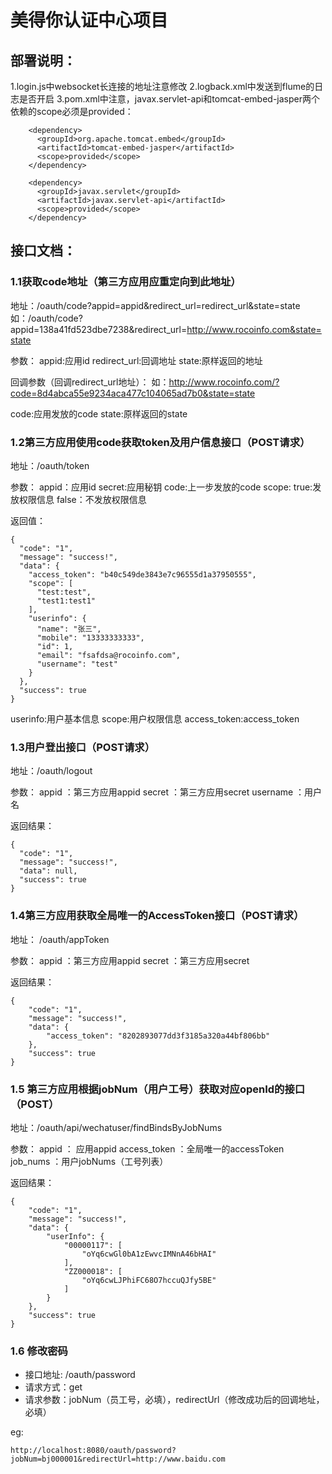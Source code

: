 ﻿# 美得你认证中心项目

## 部署说明：

1.login.js中websocket长连接的地址注意修改
2.logback.xml中发送到flume的日志是否开启
3.pom.xml中注意，javax.servlet-api和tomcat-embed-jasper两个依赖的scope必须是provided：

```
    <dependency>
      <groupId>org.apache.tomcat.embed</groupId>
      <artifactId>tomcat-embed-jasper</artifactId>
      <scope>provided</scope>
    </dependency>

    <dependency>
      <groupId>javax.servlet</groupId>
      <artifactId>javax.servlet-api</artifactId>
      <scope>provided</scope>
    </dependency>
```

## 接口文档：

### 1.1获取code地址（第三方应用应重定向到此地址）

地址：/oauth/code?appid=appid&redirect_url=redirect_url&state=state
如：/oauth/code?appid=138a41fd523dbe7238&redirect_url=http://www.rocoinfo.com&state=state

参数：
appid:应用id
redirect_url:回调地址
state:原样返回的地址

回调参数（回调redirect_url地址）：
如：http://www.rocoinfo.com/?code=8d4abca55e9234aca477c104065ad7b0&state=state

code:应用发放的code
state:原样返回的state


### 1.2第三方应用使用code获取token及用户信息接口（POST请求）
地址：/oauth/token

参数：
appid：应用id
secret:应用秘钥
code:上一步发放的code
scope: true:发放权限信息 false：不发放权限信息

返回值：
```
{
  "code": "1",
  "message": "success!",
  "data": {
    "access_token": "b40c549de3843e7c96555d1a37950555",
    "scope": [
      "test:test",
      "test1:test1"
    ],
    "userinfo": {
      "name": "张三",
      "mobile": "13333333333",
      "id": 1,
      "email": "fsafdsa@rocoinfo.com",
      "username": "test"
    }
  },
  "success": true
}
```
userinfo:用户基本信息
scope:用户权限信息
access_token:access_token


### 1.3用户登出接口（POST请求）
地址：/oauth/logout

参数：
appid    ：第三方应用appid
secret   ：第三方应用secret
username ：用户名

返回结果：
```
{
  "code": "1",
  "message": "success!",
  "data": null,
  "success": true
}
```

### 1.4第三方应用获取全局唯一的AccessToken接口（POST请求）
地址： /oauth/appToken

参数：
appid  ：第三方应用appid
secret ：第三方应用secret

返回结果：
```
{
    "code": "1",
    "message": "success!",
    "data": {
        "access_token": "8202893077dd3f3185a320a44bf806bb"
    },
    "success": true
}
```

### 1.5 第三方应用根据jobNum（用户工号）获取对应openId的接口（POST）
地址：/oauth/api/wechatuser/findBindsByJobNums

参数：
appid        ： 应用appid
access_token ：全局唯一的accessToken
job_nums     ：用户jobNums（工号列表）

返回结果：
```
{
    "code": "1",
    "message": "success!",
    "data": {
        "userInfo": {
            "00000117": [
                "oYq6cwGl0bA1zEwvcIMNnA46bHAI"
            ],
            "ZZ000018": [
                "oYq6cwLJPhiFC68O7hccuQJfy5BE"
            ]
        }
    },
    "success": true
}
```

### 1.6 修改密码

* 接口地址: /oauth/password
* 请求方式：get
* 请求参数：jobNum（员工号，必填），redirectUrl（修改成功后的回调地址，必填）

eg:
```
http://localhost:8080/oauth/password?jobNum=bj000001&redirectUrl=http://www.baidu.com
```
